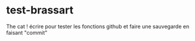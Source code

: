 # test-brassart

The cat ! 
écrire pour tester les fonctions github et faire une sauvegarde en faisant "commit"
